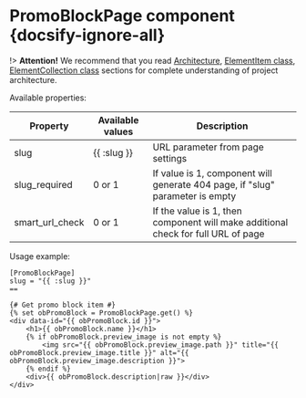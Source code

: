 # PromoBlockPage component {docsify-ignore-all}
  
!> **Attention!**  We recommend that you read [Architecture](home.md#architecture), [ElementItem class](item-class/item-class.md),
[ElementCollection class](collection-class/collection-class.md) sections for complete understanding of  project architecture.

Available properties:

|Property|Available values|Description|
|---|---|---|
|slug|{{ :slug }}|URL parameter from page settings|
|slug_required|0 or 1|If value is 1, component will generate 404 page, if "slug" parameter is empty|
|smart_url_check|0 or 1|If the value is 1, then component will make additional check for full URL of page|

Usage example:
```twig
[PromoBlockPage]
slug = "{{ :slug }}"
==

{# Get promo block item #}
{% set obPromoBlock = PromoBlockPage.get() %}
<div data-id="{{ obPromoBlock.id }}">
    <h1>{{ obPromoBlock.name }}</h1>
    {% if obPromoBlock.preview_image is not empty %}
        <img src="{{ obPromoBlock.preview_image.path }}" title="{{ obPromoBlock.preview_image.title }}" alt="{{ obPromoBlock.preview_image.description }}">
    {% endif %}
    <div>{{ obPromoBlock.description|raw }}</div>
</div>
```
